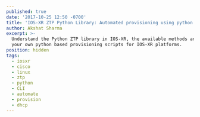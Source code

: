 ```yaml
---
published: true
date: '2017-10-25 12:50 -0700'
title: 'IOS-XR ZTP Python Library: Automated provisioning using python'
author: Akshat Sharma
excerpt: >-
  Understand the Python ZTP library in IOS-XR, the available methods and build
  your own python based provisioning scripts for IOS-XR platforms.
position: hidden
tags:
  - iosxr
  - cisco
  - linux
  - ztp
  - python
  - CLI
  - automate
  - provision
  - dhcp
---
```



